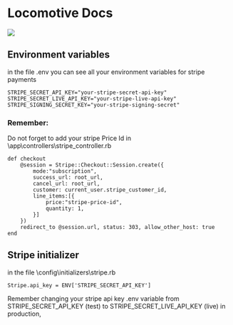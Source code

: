 # Locomotive Docs

<img src="https://salty-coast-45816-cbab611b455b.herokuapp.com/icon.png"></img>

## Environment variables
in the file \.env 
you can see all your environment variables for stripe payments

    STRIPE_SECRET_API_KEY="your-stripe-secret-api-key"
    STRIPE_SECRET_LIVE_API_KEY="your-stripe-live-api-key"
    STRIPE_SIGNING_SECRET_KEY="your-stripe-signing-secret"


### Remember:
Do not forget to add your stripe Price Id in \app\controllers\stripe_controller.rb

    def checkout
        @session = Stripe::Checkout::Session.create({
            mode:"subscription",
            success_url: root_url,
            cancel_url: root_url,
            customer: current_user.stripe_customer_id,
            line_items:[{
                price:"stripe-price-id",
                quantity: 1,
            }]
        })
        redirect_to @session.url, status: 303, allow_other_host: true
    end
    
## Stripe initializer

in the file \config\initializers\stripe.rb

    Stripe.api_key = ENV['STRIPE_SECRET_API_KEY']



Remember changing your stripe api key .env variable from STRIPE_SECRET_API_KEY (test) to STRIPE_SECRET_LIVE_API_KEY (live) in production,


